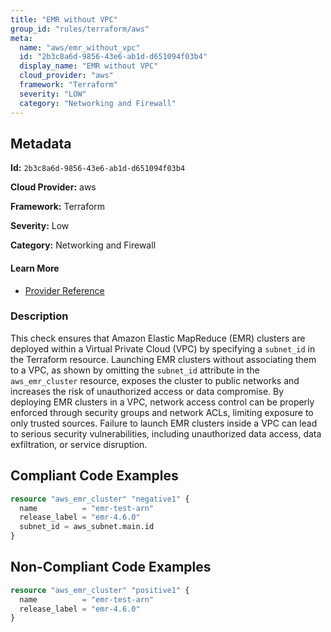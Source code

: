 ```yaml
---
title: "EMR without VPC"
group_id: "rules/terraform/aws"
meta:
  name: "aws/emr_without_vpc"
  id: "2b3c8a6d-9856-43e6-ab1d-d651094f03b4"
  display_name: "EMR without VPC"
  cloud_provider: "aws"
  framework: "Terraform"
  severity: "LOW"
  category: "Networking and Firewall"
---
```

## Metadata

**Id:** `2b3c8a6d-9856-43e6-ab1d-d651094f03b4`

**Cloud Provider:** aws

**Framework:** Terraform

**Severity:** Low

**Category:** Networking and Firewall

#### Learn More

 - [Provider Reference](https://registry.terraform.io/providers/hashicorp/aws/latest/docs/resources/emr_cluster#subnet_id)

### Description

 This check ensures that Amazon Elastic MapReduce (EMR) clusters are deployed within a Virtual Private Cloud (VPC) by specifying a `subnet_id` in the Terraform resource. Launching EMR clusters without associating them to a VPC, as shown by omitting the `subnet_id` attribute in the `aws_emr_cluster` resource, exposes the cluster to public networks and increases the risk of unauthorized access or data compromise. By deploying EMR clusters in a VPC, network access control can be properly enforced through security groups and network ACLs, limiting exposure to only trusted sources. Failure to launch EMR clusters inside a VPC can lead to serious security vulnerabilities, including unauthorized data access, data exfiltration, or service disruption.


## Compliant Code Examples
```terraform
resource "aws_emr_cluster" "negative1" {
  name          = "emr-test-arn"
  release_label = "emr-4.6.0"
  subnet_id = aws_subnet.main.id
}

```
## Non-Compliant Code Examples
```terraform
resource "aws_emr_cluster" "positive1" {
  name          = "emr-test-arn"
  release_label = "emr-4.6.0"
}

```